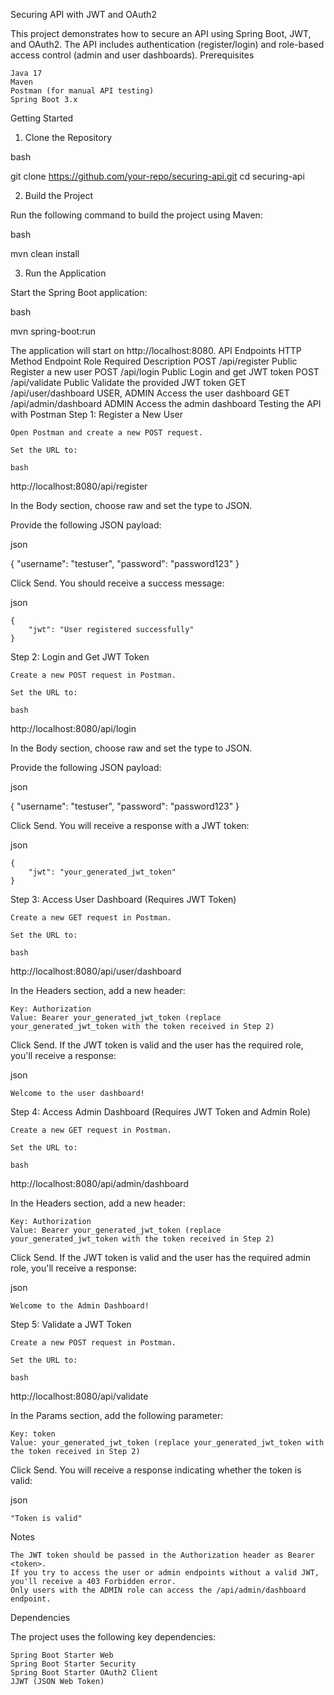 Securing API with JWT and OAuth2

This project demonstrates how to secure an API using Spring Boot, JWT, and OAuth2. The API includes authentication (register/login) and role-based access control (admin and user dashboards).
Prerequisites

    Java 17
    Maven
    Postman (for manual API testing)
    Spring Boot 3.x

Getting Started
1. Clone the Repository

bash

git clone https://github.com/your-repo/securing-api.git
cd securing-api

2. Build the Project

Run the following command to build the project using Maven:

bash

mvn clean install

3. Run the Application

Start the Spring Boot application:

bash

mvn spring-boot:run

The application will start on http://localhost:8080.
API Endpoints
HTTP Method	Endpoint	Role Required	Description
POST	/api/register	Public	Register a new user
POST	/api/login	Public	Login and get JWT token
POST	/api/validate	Public	Validate the provided JWT token
GET	/api/user/dashboard	USER, ADMIN	Access the user dashboard
GET	/api/admin/dashboard	ADMIN	Access the admin dashboard
Testing the API with Postman
Step 1: Register a New User

    Open Postman and create a new POST request.

    Set the URL to:

    bash

http://localhost:8080/api/register

In the Body section, choose raw and set the type to JSON.

Provide the following JSON payload:

json

{
    "username": "testuser",
    "password": "password123"
}

Click Send. You should receive a success message:

json

    {
        "jwt": "User registered successfully"
    }

Step 2: Login and Get JWT Token

    Create a new POST request in Postman.

    Set the URL to:

    bash

http://localhost:8080/api/login

In the Body section, choose raw and set the type to JSON.

Provide the following JSON payload:

json

{
    "username": "testuser",
    "password": "password123"
}

Click Send. You will receive a response with a JWT token:

json

    {
        "jwt": "your_generated_jwt_token"
    }

Step 3: Access User Dashboard (Requires JWT Token)

    Create a new GET request in Postman.

    Set the URL to:

    bash

http://localhost:8080/api/user/dashboard

In the Headers section, add a new header:

    Key: Authorization
    Value: Bearer your_generated_jwt_token (replace your_generated_jwt_token with the token received in Step 2)

Click Send. If the JWT token is valid and the user has the required role, you'll receive a response:

json

    Welcome to the user dashboard!

Step 4: Access Admin Dashboard (Requires JWT Token and Admin Role)

    Create a new GET request in Postman.

    Set the URL to:

    bash

http://localhost:8080/api/admin/dashboard

In the Headers section, add a new header:

    Key: Authorization
    Value: Bearer your_generated_jwt_token (replace your_generated_jwt_token with the token received in Step 2)

Click Send. If the JWT token is valid and the user has the required admin role, you'll receive a response:

json

    Welcome to the Admin Dashboard!

Step 5: Validate a JWT Token

    Create a new POST request in Postman.

    Set the URL to:

    bash

http://localhost:8080/api/validate

In the Params section, add the following parameter:

    Key: token
    Value: your_generated_jwt_token (replace your_generated_jwt_token with the token received in Step 2)

Click Send. You will receive a response indicating whether the token is valid:

json

    "Token is valid"

Notes

    The JWT token should be passed in the Authorization header as Bearer <token>.
    If you try to access the user or admin endpoints without a valid JWT, you'll receive a 403 Forbidden error.
    Only users with the ADMIN role can access the /api/admin/dashboard endpoint.

Dependencies

The project uses the following key dependencies:

    Spring Boot Starter Web
    Spring Boot Starter Security
    Spring Boot Starter OAuth2 Client
    JJWT (JSON Web Token)
